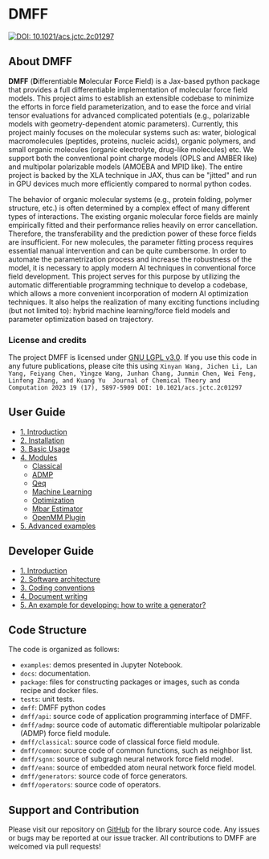 # DMFF

[![DOI: 10.1021/acs.jctc.2c01297](https://img.shields.io/badge/DOI-10.1021%2Facs.jctc.2c01297-blue)](https://pubs.acs.org/doi/10.1021/acs.jctc.2c01297)
 
## About DMFF

**DMFF** (**D**ifferentiable **M**olecular **F**orce **F**ield) is a Jax-based python package that provides a full differentiable implementation of molecular force field models. This project aims to establish an extensible codebase to minimize the efforts in force field parameterization, and to ease the force and virial tensor evaluations for advanced complicated potentials (e.g., polarizable models with geometry-dependent atomic parameters). Currently, this project mainly focuses on the molecular systems such as: water, biological macromolecules (peptides, proteins, nucleic acids), organic polymers, and small organic molecules (organic electrolyte, drug-like molecules) etc. We support both the conventional point charge models (OPLS and AMBER like) and multipolar polarizable models (AMOEBA and MPID like). The entire project is backed by the XLA technique in JAX, thus can be "jitted" and run in GPU devices much more efficiently compared to normal python codes.

The behavior of organic molecular systems (e.g., protein folding, polymer structure, etc.) is often determined by a complex effect of many different types of interactions. The existing organic molecular force fields are mainly empirically fitted and their performance relies heavily on error cancellation. Therefore, the transferability and the prediction power of these force fields are insufficient. For new molecules, the parameter fitting process requires essential manual intervention and can be quite cumbersome. In order to automate the parametrization process and increase the robustness of the model, it is necessary to apply modern AI techniques in conventional force field development. This project serves for this purpose by utilizing the automatic differentiable programming technique to develop a codebase, which allows a more convenient incorporation of modern AI optimization techniques. It also helps the realization of many exciting functions including (but not limited to): hybrid machine learning/force field models and parameter optimization based on trajectory.

### License and credits

The project DMFF is licensed under [GNU LGPL v3.0](LICENSE). If you use this code in any future publications, please cite this using `Xinyan Wang, Jichen Li, Lan Yang, Feiyang Chen, Yingze Wang, Junhan Chang, Junmin Chen, Wei Feng, Linfeng Zhang, and Kuang Yu 
Journal of Chemical Theory and Computation 2023 19 (17), 5897-5909
DOI: 10.1021/acs.jctc.2c01297`

## User Guide

+ [1. Introduction](docs/user_guide/1.introduction.md)
+ [2. Installation](docs/user_guide/2.installation.md)
+ [3. Basic Usage](docs/user_guide/3.usage.md)
+ [4. Modules](docs/user_guide/4.modules.md)
  + [Classical](docs/user_guide/4.1classical.md)
  + [ADMP](docs/user_guide/4.2ADMPPmeForce.md)
  + [Qeq](docs/user_guide/4.3ADMPQeqForce.md)
  + [Machine Learning](docs/user_guide/4.4MLForce.md)
  + [Optimization](docs/user_guide/4.5Optimization.md)
  + [Mbar Estimator](docs/user_guide/4.6MBAR.md)
  + [OpenMM Plugin](docs/user_guide/4.7OpenMMplugin.md)
+ [5. Advanced examples](docs/user_guide/DMFF_example.ipynb)

## Developer Guide
+ [1. Introduction](docs/dev_guide/introduction.md)
+ [2. Software architecture](docs/dev_guide/arch.md)
+ [3. Coding conventions](docs/dev_guide/convention.md)
+ [4. Document writing](docs/dev_guide/write_docs.md)
+ [5. An example for developing: how to write a generator?](docs/dev_guide/generator.ipynb)

## Code Structure

The code is organized as follows:

+ `examples`: demos presented in Jupyter Notebook.
+ `docs`: documentation.
+ `package`: files for constructing packages or images, such as conda recipe and docker files.
+ `tests`: unit tests.
+ `dmff`: DMFF python codes
+ `dmff/api`: source code of application programming interface of DMFF.
+ `dmff/admp`: source code of automatic differentiable multipolar polarizable (ADMP) force field module.
+ `dmff/classical`: source code of classical force field module.
+ `dmff/common`: source code of common functions, such as neighbor list.
+ `dmff/sgnn`: source of subgragh neural network force field model.
+ `dmff/eann`: source of embedded atom neural network force field model.
+ `dmff/generators`: source code of force generators.
+ `dmff/operators`: source code of operators.


## Support and Contribution

Please visit our repository on [GitHub](https://github.com/deepmodeling/DMFF) for the library source code. Any issues or bugs may be reported at our issue tracker. All contributions to DMFF are welcomed via pull requests!
